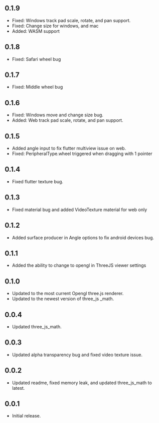 ## 0.1.9

* Fixed: Windows track pad scale, rotate, and pan support.
* Fixed: Change size for windows, and mac
* Added: WASM support

## 0.1.8

* Fixed: Safari wheel bug

## 0.1.7

* Fixed: Middle wheel bug

## 0.1.6

* Fixed: Windows move and change size bug.
* Added: Web track pad scale, rotate, and pan support.

## 0.1.5

* Added angle input to fix flutter multiview issue on web.
* Fixed: PeripheralType.wheel triggered when dragging with 1 pointer

## 0.1.4

* Fixed flutter texture bug.

## 0.1.3

* Fixed material bug and added VideoTexture material for web only

## 0.1.2

* Added surface producer in Angle options to fix android devices bug.

## 0.1.1

* Added the ability to change to opengl in ThreeJS viewer settings

## 0.1.0

* Updated to the most current Opengl three.js renderer.
* Updated to the newest version of three_js _math.

## 0.0.4

* Updated three_js_math.

## 0.0.3

* Updated alpha transparency bug and fixed video texture issue.

## 0.0.2

* Updated readme, fixed memory leak, and updated three_js_math to latest.

## 0.0.1

* Initial release.